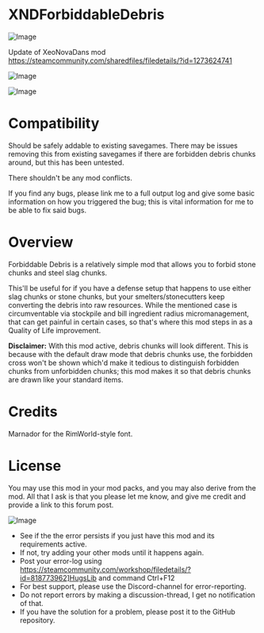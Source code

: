 # XNDForbiddableDebris

![Image](https://i.imgur.com/buuPQel.png)

Update of XeoNovaDans mod
https://steamcommunity.com/sharedfiles/filedetails/?id=1273624741

![Image](https://i.imgur.com/pufA0kM.png)

	
![Image](https://i.imgur.com/Z4GOv8H.png)


# **Compatibility**

Should be safely addable to existing savegames. There may be issues removing this from existing savegames if there are forbidden debris chunks around, but this has been untested.

There shouldn't be any mod conflicts.

If you find any bugs, please link me to a full output log and give some basic information on how you triggered the bug; this is vital information for me to be able to fix said bugs.

# **Overview**

Forbiddable Debris is a relatively simple mod that allows you to forbid stone chunks and steel slag chunks.

This'll be useful for if you have a defense setup that happens to use either slag chunks or stone chunks, but your smelters/stonecutters keep converting the debris into raw resources. While the mentioned case is circumventable via stockpile and bill ingredient radius micromanagement, that can get painful in certain cases, so that's where this mod steps in as a Quality of Life improvement.

**Disclaimer:** With this mod active, debris chunks will look different. This is because with the default draw mode that debris chunks use, the forbidden cross won't be shown which'd make it tedious to distinguish forbidden chunks from unforbidden chunks; this mod makes it so that debris chunks are drawn like your standard items.

# **Credits**

Marnador for the RimWorld-style font.

# **License**

You may use this mod in your mod packs, and you may also derive from the mod. All that I ask is that you please let me know, and give me credit and provide a link to this forum post.


![Image](https://i.imgur.com/PwoNOj4.png)



-  See if the the error persists if you just have this mod and its requirements active.
-  If not, try adding your other mods until it happens again.
-  Post your error-log using https://steamcommunity.com/workshop/filedetails/?id=818773962]HugsLib and command Ctrl+F12
-  For best support, please use the Discord-channel for error-reporting.
-  Do not report errors by making a discussion-thread, I get no notification of that.
-  If you have the solution for a problem, please post it to the GitHub repository.




